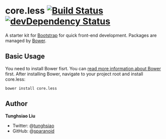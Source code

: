 # core.less [![Build Status](https://travis-ci.org/sparanoid/core.less.png)](https://travis-ci.org/sparanoid/core.less) [![devDependency Status](https://david-dm.org/sparanoid/core.less/dev-status.png)](https://david-dm.org/sparanoid/core.less#info=devDependencies)

A starter kit for [Bootstrap](https://github.com/twitter/bootstrap) for quick front-end development. Packages are managed by [Bower](https://github.com/bower/bower).

## Basic Usage

You need to install Bower fisrt. You can [read more information about Bower](https://github.com/twitter/bower) first. After installing Bower, navigate to your project root and install core.less:

	bower install core.less

## Author

**Tunghsiao Liu**

- Twitter: @[tunghsiao](http://twitter.com/tunghsiao)
- GitHub: @[sparanoid](http://github.com/sparanoid)